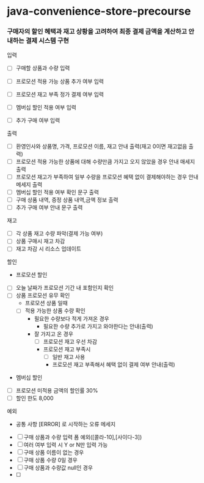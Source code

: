 # java-convenience-store-precourse

### 구매자의 할인 혜택과 재고 상황을 고려하여 최종 결제 금액을 계산하고 안내하는 결제 시스템 구현


입력

- [ ] 구매할 상품과 수량 입력
- [ ] 프로모션 적용 가능 상품 추가 여부 입력
- [ ] 프로모션 재고 부족 정가 결제 여부 입력
- [ ] 멤버십 할인 적용 여부 입력
- [ ] 추가 구매 여부 입력


출력
- [ ] 환영인사와 상품명, 가격, 프로모션 이름, 재고 안내 출력(재고 0이면 재고없음 출력)
- [ ] 프로모션 적용 가능한 상품에 대해 수량만큼 가지고 오지 않았을 경우 안내 매세지 출력
- [ ] 프로모션 재고가 부족하여 일부 수량을 프로모션 혜택 없이 결제해야하는 경우 안내 메세지 출력
- [ ] 멤버십 할인 적용 여부 확인 문구 출력
- [ ] 구매 상품 내역, 증정 상품 내역,금액 정보 출력
- [ ] 추가 구매 여부 안내 문구 출력

재고
- [ ] 각 상품 재고 수량 파악(결제 가능 여부)
- [ ] 상품 구매시 재고 차감
- [ ] 재고 차감 시 리소스 업데이트

할인
- 프로모션 할인
- [ ] 오늘 날짜가 프로모션 기간 내 포함인지 확인
- [ ] 상품 프로모션 유무 확인
  - 프로모션 상품 일때
  - [ ] 적용 가능한 상품 수량 확인
    - 필요한 수량보다 적게 가져온 경우
      - 필요한 수량 추가로 가지고 와야한다는 안내(출력) 
    - 잘 가지고 온 경우
      - [ ] 프로모션 재고 우선 차감
      - 프로모션 재고 부족시
        - [ ] 일반 재고 사용
        - 프로모션 재고 부족해서 혜택 없이 결제 여부 안내(출력)
- 멤버십 할인
- [ ] 프로모션 미적용 금액의 할인률 30%
- [ ] 할인 한도 8,000

예외
- 공통 사항 [ERROR] 로 시작하는 오류 메세지
- [ ] 구매 상품과 수량 입력 폼 예외([콜라-10],[사이다-3])
- [ ] 여러 여부 입력 시 Y or N만 입력 가능
- [ ] 구매 상품 이름이 없는 경우
- [ ] 구매 상품 수량 0일 경우
- [ ] 구매 상품과 수량값 null인 경우
- [ ] 
